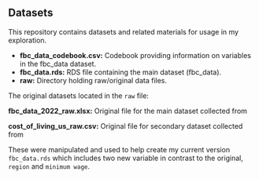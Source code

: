 ## Datasets

This repository contains datasets and related materials for usage in my exploration. 

- **fbc_data_codebook.csv:** Codebook providing information on variables in the fbc_data dataset.
- **fbc_data.rds:** RDS file containing the main dataset (fbc_data).
- **raw:** Directory holding raw/original data files.

The original datasets located in the `raw` file:

**fbc_data_2022_raw.xlsx:** Original file for the main dataset collected from []()

**cost_of_living_us_raw.csv:** Original file for secondary dataset collected from []()

These were manipulated and used to help create my current version `fbc_data.rds` which includes two new variable in contrast to the original, `region` and 
`minimum wage`. 


